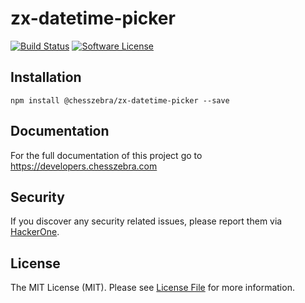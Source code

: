 # zx-datetime-picker

[![Build Status][ico-travis]][link-travis]
[![Software License][ico-license]](LICENSE.md)

## Installation
```
npm install @chesszebra/zx-datetime-picker --save
```

## Documentation

For the full documentation of this project go to https://developers.chesszebra.com

## Security

If you discover any security related issues, please report them via [HackerOne][link-hackerone].

## License

The MIT License (MIT). Please see [License File](LICENSE.md) for more information.

[ico-license]: https://img.shields.io/badge/license-MIT-brightgreen.svg?style=flat-square
[ico-travis]: https://img.shields.io/travis/chesszebra/zx-datetime-picker/master.svg?style=flat-square

[link-travis]: https://travis-ci.org/chesszebra/zx-datetime-picker
[link-hackerone]: https://hackerone.com/chesszebra
